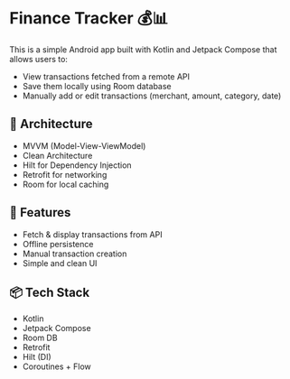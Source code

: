 # Finance Tracker 💰📊

This is a simple Android app built with Kotlin and Jetpack Compose that allows users to:

- View transactions fetched from a remote API
- Save them locally using Room database
- Manually add or edit transactions (merchant, amount, category, date)

## 🧱 Architecture
- MVVM (Model-View-ViewModel)
- Clean Architecture
- Hilt for Dependency Injection
- Retrofit for networking
- Room for local caching

## 🤖 Features
- Fetch & display transactions from API
- Offline persistence
- Manual transaction creation
- Simple and clean UI

## 📦 Tech Stack
- Kotlin
- Jetpack Compose
- Room DB
- Retrofit
- Hilt (DI)
- Coroutines + Flow
